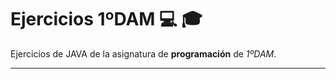 # Ejercicios 1ºDAM :computer: :mortar_board:

Ejercicios de JAVA de la asignatura de **programación** de *1ºDAM*.

------------------------------------------------------------

